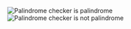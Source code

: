 ![Palindrome checker is palindrome](https://github.com/user-attachments/assets/0e1dd4ca-b6b2-4508-87fd-e27b9d4b594a)
![Palindrome checker is not palindrome](https://github.com/user-attachments/assets/b48e55cd-b357-44d1-be95-64b53f477186)
